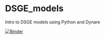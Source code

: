 # DSGE_models
Intro to DSGE models using Python and Dynare

[![Binder](https://mybinder.org/badge_logo.svg)](https://mybinder.org/v2/gh/corybaird/DSGE_models/master)
